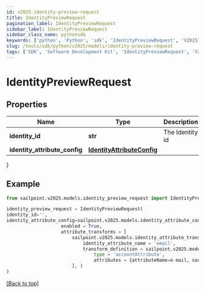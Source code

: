 ```yaml
---
id: v2025-identity-preview-request
title: IdentityPreviewRequest
pagination_label: IdentityPreviewRequest
sidebar_label: IdentityPreviewRequest
sidebar_class_name: pythonsdk
keywords: ['python', 'Python', 'sdk', 'IdentityPreviewRequest', 'V2025IdentityPreviewRequest'] 
slug: /tools/sdk/python/v2025/models/identity-preview-request
tags: ['SDK', 'Software Development Kit', 'IdentityPreviewRequest', 'V2025IdentityPreviewRequest']
---
```


# IdentityPreviewRequest


## Properties

Name | Type | Description | Notes
------------ | ------------- | ------------- | -------------
**identity_id** | **str** | The Identity id | [optional] 
**identity_attribute_config** | [**IdentityAttributeConfig**](identity-attribute-config) |  | [optional] 
}

## Example

```python
from sailpoint.v2025.models.identity_preview_request import IdentityPreviewRequest

identity_preview_request = IdentityPreviewRequest(
identity_id='',
identity_attribute_config=sailpoint.v2025.models.identity_attribute_config.Identity Attribute Config(
                    enabled = True, 
                    attribute_transforms = [
                        sailpoint.v2025.models.identity_attribute_transform.Identity Attribute Transform(
                            identity_attribute_name = 'email', 
                            transform_definition = sailpoint.v2025.models.transform_definition.Transform Definition(
                                type = 'accountAttribute', 
                                attributes = {attributeName=e-mail, sourceName=MySource, sourceId=2c9180877a826e68017a8c0b03da1a53}, ), )
                        ], )
)

```
[[Back to top]](#) 

